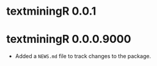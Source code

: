 # textminingR 0.0.1

# textminingR 0.0.0.9000

* Added a `NEWS.md` file to track changes to the package.

